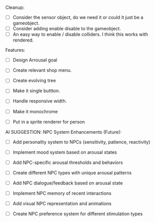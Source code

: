 

Cleanup: 
- [ ] Consider the sensor object, do we need it or could it just be a gameobject. 
- [ ] Consider adding enable disable to the gameobject. 
- [ ] An easy way to enable / disable colliders. I think this works with rendered. 

Features:
- [ ] Design Arrousal goal
- [ ] Create relevant shop menu. 
- [ ] Create evolving tree 
- [ ] Make it single buttton. 
- [ ] Handle responsive width. 
- [ ] Make it monochrome
- [ ] Put in a sprite renderer for person


AI SUGGESTION: NPC System Enhancements (Future):
- [ ] Add personality system to NPCs (sensitivity, patience, reactivity)
- [ ] Implement mood system based on arousal states
- [ ] Add NPC-specific arousal thresholds and behaviors  
- [ ] Create different NPC types with unique arousal patterns
- [ ] Add NPC dialogue/feedback based on arousal state
- [ ] Implement NPC memory of recent interactions
- [ ] Add visual NPC representation and animations
- [ ] Create NPC preference system for different stimulation types



